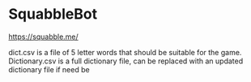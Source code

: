 # SquabbleBot
https://squabble.me/


dict.csv is a file of 5 letter words that should be suitable for the game. Dictionary.csv is a full dictionary file, can be replaced with an updated dictionary file if need be